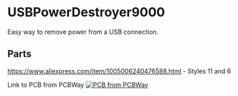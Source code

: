 # USBPowerDestroyer9000
Easy way to remove power from a USB connection.

## Parts
https://www.aliexpress.com/item/1005006240476588.html - Styles 11 and 6

Link to PCB from PCBWay
[![PCB from PCBWay](https://www.pcbway.com/project/img/images/frompcbway-1220.png)](https://www.pcbway.com/project/shareproject/USB_Data_Destroyer_9000_PCB_7909c76e.html)
